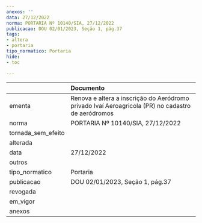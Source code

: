 ```yaml
---
anexos: ''
data: 27/12/2022
norma: PORTARIA Nº 10140/SIA, 27/12/2022
publicacao: DOU 02/01/2023, Seção 1, pág.37
tags:
- altera
- portaria
tipo_normatico: Portaria
hide: 
- toc 
 
---
```


|                    | Documento                                                                                         |
|:-------------------|:--------------------------------------------------------------------------------------------------|
| ementa             | Renova e altera a inscrição do Aeródromo privado Ivaí Aeroagricola (PR) no cadastro de aeródromos |
| norma              | PORTARIA Nº 10140/SIA, 27/12/2022                                                                 |
| tornada_sem_efeito |                                                                                                   |
| alterada           |                                                                                                   |
| data               | 27/12/2022                                                                                        |
| outros             |                                                                                                   |
| tipo_normatico     | Portaria                                                                                          |
| publicacao         | DOU 02/01/2023, Seção 1, pág.37                                                                   |
| revogada           |                                                                                                   |
| em_vigor           |                                                                                                   |
| anexos             |                                                                                                   |